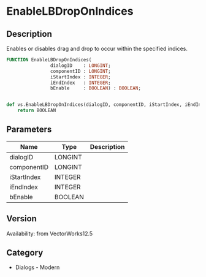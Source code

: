 # EnableLBDropOnIndices

## Description
Enables or disables drag and drop to occur within the specified indices.

```pascal
FUNCTION EnableLBDropOnIndices(
				dialogID    : LONGINT;
				componentID : LONGINT;
				iStartIndex : INTEGER;
				iEndIndex   : INTEGER;
				bEnable     : BOOLEAN) : BOOLEAN;
```

```python

def vs.EnableLBDropOnIndices(dialogID, componentID, iStartIndex, iEndIndex, bEnable):
    return BOOLEAN
```

## Parameters
|Name|Type|Description|
|---|---|---|
|dialogID|LONGINT||
|componentID|LONGINT||
|iStartIndex|INTEGER||
|iEndIndex|INTEGER||
|bEnable|BOOLEAN||

## Version
Availability: from VectorWorks12.5
## Category
* Dialogs - Modern

